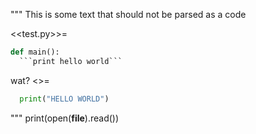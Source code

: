 """
This is some text that should not be parsed as a code

<<test.py>>=
```python
def main():
  ```print hello world```
```

wat?
<<print hello world>>=
```python
  print("HELLO WORLD")
```
"""
print(open(__file__).read())

